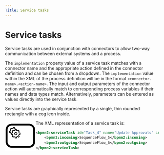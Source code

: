 ```yaml
---
Title: Service tasks
---
```


# Service tasks
Service tasks are used in conjunction with connectors to allow two-way communication between external systems and a process. 

The `implementation` property value of a service task matches with a connector name and the appropriate action defined in the connector definition and can be chosen from a dropdown. The `implementation` value within the XML of the process definition will be in the format `<connector-name>.<action-name>`. The input and output parameters of the connector action will automatically match to corresponding process variables if their names and data types match. Alternatively, parameters can be entered as values directly into the service task. 

Service tasks are graphically represented by a single, thin rounded rectangle with a cog icon inside. 

<img align="left" width="100" height="100" src="../../../images/service-task.svg">

The XML representation of a service task is: 

```xml
<bpmn2:serviceTask id="Task_4" name="Update Approvals" implementation="updateApprovalConnector">
	<bpmn2:incoming>SequenceFlow_5</bpmn2:incoming>
	<bpmn2:outgoing>SequenceFlow_6</bpmn2:outgoing>
</bpmn2:serviceTask>
```
